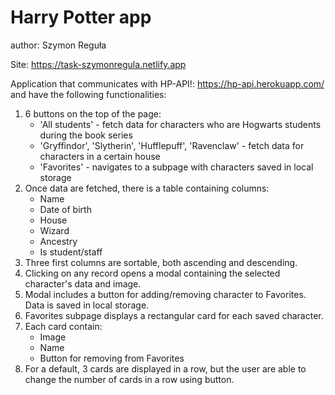# Harry Potter app
author: Szymon Reguła

Site: https://task-szymonregula.netlify.app


Application that communicates with HP-API!: https://hp-api.herokuapp.com/ and have the following functionalities:

1) 6 buttons on the top of the page:
    * 'All students' - fetch data for characters who are Hogwarts students during the book series
    * 'Gryffindor', 'Slytherin', 'Hufflepuff', 'Ravenclaw' - fetch data for characters in a certain house
    * 'Favorites' - navigates to a subpage with characters saved in local storage
2) Once data are fetched, there is a table containing columns:
    * Name
    * Date of birth
    * House
    * Wizard
    * Ancestry
    * Is student/staff
3) Three first columns are sortable, both ascending and descending.
4) Clicking on any record  opens a modal containing the selected character's data and image.
5) Modal includes a button for adding/removing character to Favorites. Data is saved in local storage.
6) Favorites subpage  displays a rectangular card for each saved character.
7) Each card contain:
    * Image
    * Name
    * Button for removing from Favorites
8) For a default, 3 cards are displayed in a row, but the user are able to change the number of cards in a row using button.
